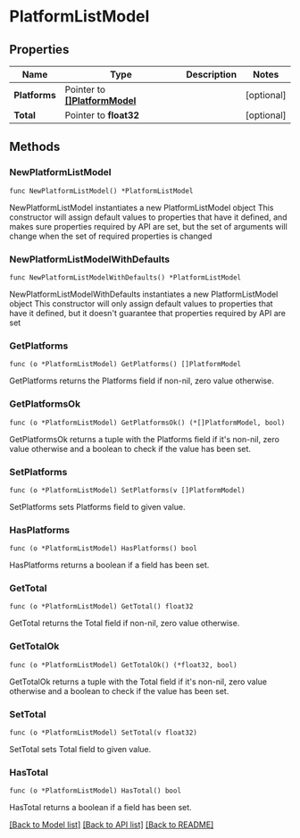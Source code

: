 # PlatformListModel

## Properties

Name | Type | Description | Notes
------------ | ------------- | ------------- | -------------
**Platforms** | Pointer to [**[]PlatformModel**](PlatformModel.md) |  | [optional] 
**Total** | Pointer to **float32** |  | [optional] 

## Methods

### NewPlatformListModel

`func NewPlatformListModel() *PlatformListModel`

NewPlatformListModel instantiates a new PlatformListModel object
This constructor will assign default values to properties that have it defined,
and makes sure properties required by API are set, but the set of arguments
will change when the set of required properties is changed

### NewPlatformListModelWithDefaults

`func NewPlatformListModelWithDefaults() *PlatformListModel`

NewPlatformListModelWithDefaults instantiates a new PlatformListModel object
This constructor will only assign default values to properties that have it defined,
but it doesn't guarantee that properties required by API are set

### GetPlatforms

`func (o *PlatformListModel) GetPlatforms() []PlatformModel`

GetPlatforms returns the Platforms field if non-nil, zero value otherwise.

### GetPlatformsOk

`func (o *PlatformListModel) GetPlatformsOk() (*[]PlatformModel, bool)`

GetPlatformsOk returns a tuple with the Platforms field if it's non-nil, zero value otherwise
and a boolean to check if the value has been set.

### SetPlatforms

`func (o *PlatformListModel) SetPlatforms(v []PlatformModel)`

SetPlatforms sets Platforms field to given value.

### HasPlatforms

`func (o *PlatformListModel) HasPlatforms() bool`

HasPlatforms returns a boolean if a field has been set.

### GetTotal

`func (o *PlatformListModel) GetTotal() float32`

GetTotal returns the Total field if non-nil, zero value otherwise.

### GetTotalOk

`func (o *PlatformListModel) GetTotalOk() (*float32, bool)`

GetTotalOk returns a tuple with the Total field if it's non-nil, zero value otherwise
and a boolean to check if the value has been set.

### SetTotal

`func (o *PlatformListModel) SetTotal(v float32)`

SetTotal sets Total field to given value.

### HasTotal

`func (o *PlatformListModel) HasTotal() bool`

HasTotal returns a boolean if a field has been set.


[[Back to Model list]](../README.md#documentation-for-models) [[Back to API list]](../README.md#documentation-for-api-endpoints) [[Back to README]](../README.md)


